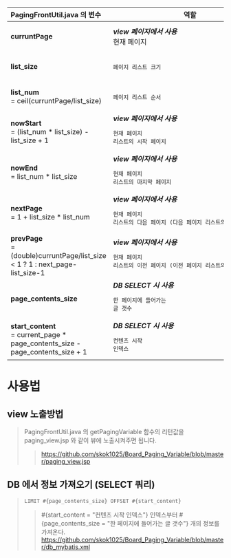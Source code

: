 

|PagingFrontUtil.java 의 변수|역할|예시|
|:------|---|------|
|**curruntPage**|__*view 페이지에서 사용*__<br>현재 페이지|<pre> 페이징 모습이 "< 1 **2** 3 4 5 >" 인 경우 현재 페이지는 2</pre>|
|**list_size**|<pre>페이지 리스트 크기</pre>| <pre> 페이징 모습이 "< 1 2 3 4 5 >" 인 경우 페이지 리스트 크기는 5</pre> |
|**list_num** <br> = ceil(curruntPage/list_size)|<pre>페이지 리스트 순서</pre>|<pre> "< 1 2 3 4 5 >" 이면 페이지 리스트 순서는 1번째, "< 6 7 8 9 10 >" 이면 페이지 리스트 순서는 2번째</pre>|
|**nowStart** <br> =  (list_num * list_size) - list_size + 1|__*view 페이지에서 사용*__<pre>현재 페이지 리스트의 시작 페이지</pre>|<pre>"< 6 7 8 9 10 >" 이면 현재 페이지 리스트의 시작 페이지는 6</pre>|
|**nowEnd** <br> =  list_num * list_size|__*view 페이지에서 사용*__<pre>현재 페이지 리스트의 마지막 페이지</pre>|<pre>"< 6 7 8 9 10 >" 이면 현재 페이지 리스트의  페이지는 10</pre>|
|**nextPage** <br> =  1 + list_size * list_num|__*view 페이지에서 사용*__<pre>현재 페이지 리스트의 다음 페이지 (다음 페이지 리스트의 첫번째 페이지)</pre>|<pre> 현재 페이지리스트가 "< 6 7 8 9 10 >" 이면 다음 페이지는 11 </pre>|
|**prevPage** <br> =  (double)curruntPage/list_size < 1 ? 1 : next_page-list_size-1|__*view 페이지에서 사용*__<pre>현재 페이지 리스트의 이전 페이지 (이전 페이지 리스트의 마지막 페이지)</pre>|<pre> 현재 페이지리스트가 "< 11 12 13 14 15 >" 이면 이전 페이지는 10 </pre>|
|**page_contents_size**|__*DB SELECT 시 사용*__<pre>한 페이지에 들어가는 글 갯수</pre>||
|**start_content** <br> =  current_page * page_contents_size - page_contents_size + 1|__*DB SELECT 시 사용*__<pre>컨텐츠 시작 인덱스</pre>||

# 사용법

## view 노출방법
> PagingFrontUtil.java 의 getPagingVariable 함수의 리턴값을 paging_view.jsp 와 같이 뷰에 노출시켜주면 됩니다.
>> https://github.com/skok1025/Board_Paging_Variable/blob/master/paging_view.jsp

## DB 에서 정보 가져오기 (SELECT 쿼리)
> <code>LIMIT #{page_contents_size} OFFSET #{start_content}</code>
>> #{start_content = "컨텐츠 시작 인덱스"} 인덱스부터 #{page_contents_size = "한 페이지에 들어가는 글 갯수"} 개의 정보를 가져온다. 
>> https://github.com/skok1025/Board_Paging_Variable/blob/master/db_mybatis.xml
